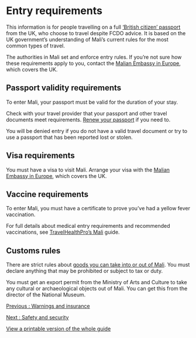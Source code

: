 # Entry requirements

This information is for people travelling on a full [‘British citizen’ passport](https://www.gov.uk/types-of-british-nationality) from the UK, who choose to travel despite FCDO advice. It is based on the UK government’s understanding of Mali’s current rules for the most common types of travel.

The authorities in Mali set and enforce entry rules. If you’re not sure how these requirements apply to you, contact the [Malian Embassy in Europe](https://www.amba-mali.be/), which covers the UK.

## Passport validity requirements

To enter Mali, your passport must be valid for the duration of your stay.

Check with your travel provider that your passport and other travel documents meet requirements. [Renew your passport](https://www.gov.uk/renew-adult-passport/renew) if you need to.

You will be denied entry if you do not have a valid travel document or try to use a passport that has been reported lost or stolen.

## Visa requirements

You must have a visa to visit Mali. Arrange your visa with the [Malian Embassy in Europe](https://www.amba-mali.be/), which covers the UK.

## Vaccine requirements

To enter Mali, you must have a certificate to prove you’ve had a yellow fever vaccination.

For full details about medical entry requirements and recommended vaccinations, see [TravelHealthPro’s Mali](https://travelhealthpro.org.uk/country/140/mali#Vaccine_Recommendations) guide.

## Customs rules

There are strict rules about [goods you can take into or out of Mali](https://douanes.gouv.ml/). You must declare anything that may be prohibited or subject to tax or duty.

You must get an export permit from the Ministry of Arts and Culture to take any cultural or archaeological objects out of Mali. You can get this from the director of the National Museum.

[Previous
:
Warnings and insurance](/foreign-travel-advice/mali)

[Next
:
Safety and security](/foreign-travel-advice/mali/safety-and-security)

[View a printable version of the whole guide](/foreign-travel-advice/mali/print)